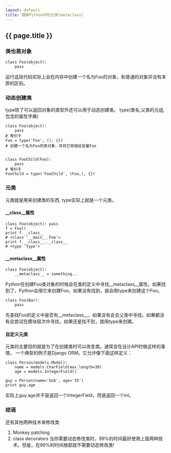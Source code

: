 ```yaml
---
layout: default
title: 理解Python中的元类(metaclass)
---
```


## {{ page.title }}

### 类也是对象
```
class Foo(object):
    pass
```
运行这段代码实际上会在内存中创建一个名为Foo的对象，和普通的对象并没有本质的区别。

### 动态创建类
type除了可以返回对象的类型外还可以用于动态创建类。
type(类名,父类的元组,包含的属性字典)
```
class Foo(object):
    pass
# 等价于
Foo = type('Foo', (), {})
# 创建一个名为Foo的类对象，并将它赋值给变量Foo


class FooChild(Foo):
    pass
# 等价于
FooChild = type('FooChild', (Foo,), {})
```

### 元类
元类就是用来创建类的东西, type实际上就是一个元类。

#### __class__属性
```
class Foo(object): pass
f = Foo()
print f.__class__
# <class '__main__.Foo'>
print f.__class__.__class__
# <type 'type'>
```
#### __metaclass__属性
```
class Foo(object):
    __metaclass__ = something...
```
Python在创建Foo类对象的时候会在类的定义中寻找__metaclass__属性，如果找到了，Python会用它来创建Foo，如果没有找到，就会用type来创建这个Foo。

```
class Foo(Bar):
    pass
```
先查找Foo的定义中是否有__metaclass__，如果没有会去父类中寻找，如果都没有会尝试在模块层次中寻找，如果还是找不到，就用type来创建。

#### 自定义元类
元类的主要目的就是为了在创建类时可以改变类。通常会在设计API时做这样的事情。
一个典型的例子是Django ORM。它允许像下面这样定义：
```
class Person(models.Model):
    name = models.CharField(max_length=30)
    age = models.IntegerField()

guy = Person(name='bob', age='35')
print guy.age
```
实际上guy.age并不是返回一个IntegerField，而是返回一个int。

### 结语
还有其他两种技术来修改类
1. Monkey patching
2. class decorators
当你需要动态修改类时，99%的时间最好使用上面两种技术。但是，在99%的时间根部就不需要动态修改类!

